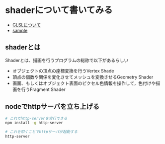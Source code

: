 # shaderについて書いてみる

- [GLSLについて](GLSL)
- [sample](sample)

## shaderとは

Shaderとは、描画を行うプログラムの総称で以下があるらしい

- オブジェクトの頂点の座標変換を行うVertex Shade
- 頂点の個数や関係を変化させてメッシュを変換させるGeometry Shader
- 画面、もしくはオブジェクト表面のピクセル色情報を操作して，色付けや描画を行うFragment Shader

## nodeでhttpサーバを立ち上げる

```bash
# これでhttp-serverを実行できる
npm install -g http-server

# これを叩くことでhttpサーバが起動する
http-server
```
